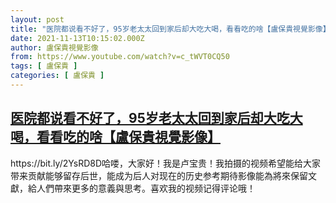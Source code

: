 ```yaml
---
layout: post
title: "医院都说看不好了，95岁老太太回到家后却大吃大喝，看看吃的啥【盧保貴視覺影像】"
date: 2021-11-13T10:15:02.000Z
author: 盧保貴視覺影像
from: https://www.youtube.com/watch?v=c_tWVT0CQ50
tags: [ 盧保貴 ]
categories: [ 盧保貴 ]
---
```

<!--1636798502000-->
[医院都说看不好了，95岁老太太回到家后却大吃大喝，看看吃的啥【盧保貴視覺影像】](https://www.youtube.com/watch?v=c_tWVT0CQ50)
------

<div>
https://bit.ly/2YsRD8D哈喽，大家好！我是卢宝贵！我拍摄的视频希望能给大家带来贡献能够留存后世，能成为后人对现在的历史参考期待影像能為將來保留文獻，給人們帶來更多的意義與思考。喜欢我的视频记得评论哦！
</div>
